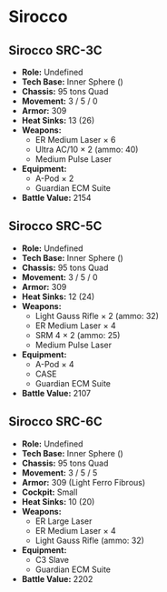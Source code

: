 # Sirocco
## Sirocco SRC-3C
- **Role:** Undefined
- **Tech Base:** Inner Sphere ()
- **Chassis:** 95 tons Quad
- **Movement:** 3 / 5 / 0
- **Armor:** 309
- **Heat Sinks:** 13 (26)
- **Weapons:**
  - ER Medium Laser × 6
  - Ultra AC/10 × 2 (ammo: 40)
  - Medium Pulse Laser
- **Equipment:**
  - A-Pod × 2
  - Guardian ECM Suite
- **Battle Value:** 2154

## Sirocco SRC-5C
- **Role:** Undefined
- **Tech Base:** Inner Sphere ()
- **Chassis:** 95 tons Quad
- **Movement:** 3 / 5 / 0
- **Armor:** 309
- **Heat Sinks:** 12 (24)
- **Weapons:**
  - Light Gauss Rifle × 2 (ammo: 32)
  - ER Medium Laser × 4
  - SRM 4 × 2 (ammo: 25)
  - Medium Pulse Laser
- **Equipment:**
  - A-Pod × 4
  - CASE
  - Guardian ECM Suite
- **Battle Value:** 2107

## Sirocco SRC-6C
- **Role:** Undefined
- **Tech Base:** Inner Sphere ()
- **Chassis:** 95 tons Quad
- **Movement:** 3 / 5 / 5
- **Armor:** 309 (Light Ferro Fibrous)
- **Cockpit:** Small
- **Heat Sinks:** 10 (20)
- **Weapons:**
  - ER Large Laser
  - ER Medium Laser × 4
  - Light Gauss Rifle (ammo: 32)
- **Equipment:**
  - C3 Slave
  - Guardian ECM Suite
- **Battle Value:** 2202

